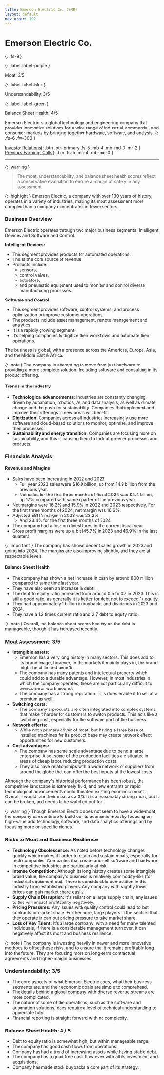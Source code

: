 ```yaml
---
title: Emerson Electric Co. (EMR)
layout: default
nav_order: 192
---
```


# Emerson Electric Co.
{: .fs-9 }

{: .label .label-purple }

Moat: 3/5

{: .label .label-blue }

Understandability: 3/5

{: .label .label-green }

Balance Sheet Health: 4/5

Emerson Electric is a global technology and engineering company that provides innovative solutions for a wide range of industrial, commercial, and consumer markets by bringing together hardware, software, and analysis.
{: .fs-6 .fw-300 }

[Investor Relations](https://www.google.com/search?q=EMR+investor+relations){: .btn .btn-primary .fs-5 .mb-4 .mb-md-0 .mr-2 }
[Previous Earnings Calls](https://discountingcashflows.com/company/EMR/transcripts/){: .btn .fs-5 .mb-4 .mb-md-0 }

---

{: .warning }
>The moat, understandability, and balance sheet health scores reflect a conservative evaluation to ensure a margin of safety in any assessment.



{: .highlight }
Emerson Electric, a company with over 130 years of history, operates in a variety of industries, making its moat assessment more complex than a company concentrated in fewer sectors.

### Business Overview
Emerson Electric operates through two major business segments: Intelligent Devices and Software and Control.

**Intelligent Devices:**

*   This segment provides products for automated operations.
*   This is the core source of revenue.
*   Products include: 
    *   sensors,
    *   control valves,
    *   actuators,
    *   and pneumatic equipment used to monitor and control diverse manufacturing processes.

**Software and Control:**

*   This segment provides software, control systems, and process optimization to improve customer operations.
*   The products include asset management, remote management and analytics.
*   It is a rapidly growing segment.
*   It’s helping companies to digitize their workflows and automate their operations.
     
The business is global, with a presence across the Americas, Europe, Asia, and the Middle East & Africa.

{: .note }
The company is attempting to move from just hardware to providing a more complete solution. Including software and consulting in its product offering.

#### Trends in the Industry
*    **Technological advancements**: Industries are constantly changing, driven by automation, robotics, AI, and data analysis, as well as climate change and the push for sustainability. Companies that implement and improve their offerings in new areas will benefit.
*   **Digitization**: Companies across all industries increasingly use more software and cloud-based solutions to monitor, optimize, and improve their processes.
*    **Sustainability and energy transition:** Companies are focusing more on sustainability, and this is causing them to look at greener processes and products.

### Financials Analysis

#### Revenue and Margins

*   Sales have been increasing in 2022 and 2023. 
    *   Full year 2023 sales were $16.9 billion, up from 14.9 billion from the previous year.
    *    Net sales for the first three months of fiscal 2024 was $4.4 billion, up 17% compared with same quarter of the previous year.
*   Net margins were 16.2% and 15.9% in 2022 and 2023 respectively. For the first three months of 2024, net margin was 16.6%.
*   Adjusted EBITA margin in 2023 was 23.2%
    *    And 23.4% for the first three months of 2024
*   The company had a loss on divestitures in the current fiscal year.
*  Gross profit margins were up a bit (45.7% in 2023 and 46.9% in the last quarter.)

{: .important }
The company has shown decent sales growth in 2023 and going into 2024. The margins are also improving slightly, and they are at respectable levels.

#### Balance Sheet Health

*   The company has shown a net increase in cash by around 800 million compared to same time last year.
*   They have also seen an increase in debt.
*   The debt to equity ratio increased from around 0.5 to 0.7 in 2023. This is still a good ratio, as generally it is better for debt not to exceed 1x equity.
*  They had approximately 1 billion in buybacks and dividends in 2023 and 2024.
*   They have a 1.2 times current ratio and 2.7 debt to equity ratio.

{: .note }
Overall, the balance sheet seems healthy as the debt is manageable, though it has increased recently.

### Moat Assessment: 3/5
*  **Intangible assets:**
    *   Emerson has a very long history in many sectors. This does add to its brand image, however, in the markets it mainly plays in, the brand might be of limited benefit.
    *   The company has many patents and intellectual property which could add to a durable advantage. However, in most industries in which the company operates, these are not particularly difficult to overcome or work around.
    *    The company has a strong reputation. This does enable it to sell at a premium as well.
*   **Switching costs:**
    *   The company's products are often integrated into complex systems that make it harder for customers to switch products. This acts like a switching cost, especially for the software part of the business.
*   **Network effects:**
    *   While not a primary driver of moat, but having a large base of installed machines for its product base may create network effect opportunities for new customers.
*   **Cost advantages:** 
    *   The company has some scale advantage due to being a large enterprise. Also, some of the production facilities are situated in areas of cheap labor, reducing production costs.
    *   They also have relationships with a wide network of suppliers from around the globe that can offer the best inputs at the lowest costs.

Although the company's historical performance has been robust, the competitive landscape is extremely fluid, and new entrants or rapid technological advancements could threaten existing economic moats. Overall, I would rate their moat as a 3/5. It is a reasonably strong moat, but it can be broken, and needs to be watched out for.

{: .warning }
Though Emerson Electric does not seem to have a wide-moat, the company can continue to build out its economic moat by focusing on high-value add technology, software, and data analytics offerings and by focusing more on specific niches.

### Risks to Moat and Business Resilience
* **Technology Obsolescence:** As noted before technology changes quickly which makes it harder to retain and sustain moats, especially for tech companies. Companies that create and sell software and hardware in competitive industries are particularly at risk.
* **Intense Competition:** Although its long history creates some intangible brand value, the company's business is relatively commodity-like (for industrial equipment etc). There is considerable competition in this industry from established players. Any company with slightly lower prices can gain market share easily.
*   **Supply Chain Disruption:** It's reliant on a large supply chain, any issues to this will impact profitability negatively.
*   **Pricing Pressures:** Any issues with quality control could lead to lost contracts or market share. Furthermore, large players in the sectors that they operate in can put pricing pressure to take market share.
*   **Loss of Key Talent:** It’s a large company, with a need for many talented individuals, if there is a considerable management turn over, it can negatively affect its moat and business resilience.

{: .note }
The company is investing heavily in newer and more innovative methods to offset these risks, and to ensure that it remains profitable long into the future. They are focusing more on long-term contractual agreements and higher-margin businesses.

### Understandability: 3/5

*   The core aspects of what Emerson Electric does, what their business segments are, and their economic goals are simple to comprehend.
*   The details behind a global company with diverse revenue streams are more complicated.
*   The nature of some of the operations, such as the software and automation solutions, does require a level of technical understanding to appreciate fully.
*   Financial reporting is straight forward with no complexity.

### Balance Sheet Health: 4 / 5
*   Debt to equity ratio is somewhat high, but within manageable range.
*   The company has good cash flows from operations.
*   Company has had a trend of increasing assets while having stable debt.
*   The company has a good free cash flow even with all its investment and acquisitions.
*   Company has made stock buybacks a core part of its strategy.
    
